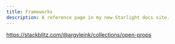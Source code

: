 ```yaml
---
title: Frameworks
description: A reference page in my new Starlight docs site.
---
```


https://stackblitz.com/@argyleink/collections/open-props
